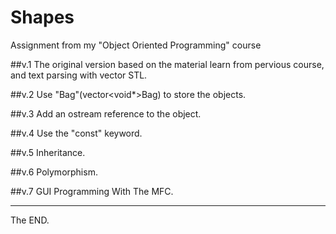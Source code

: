 # Shapes
Assignment from my "Object Oriented Programming" course

##v.1
The original version based on the material learn from pervious course, and text parsing with vector STL.

##v.2
Use "Bag"(vector<void*>Bag) to store the objects.

##v.3
Add an ostream reference to the object.

##v.4
Use the "const" keyword.

##v.5
Inheritance.

##v.6
Polymorphism.

##v.7
GUI Programming With The MFC.

--------------------------------------------------------------------------------
The END.